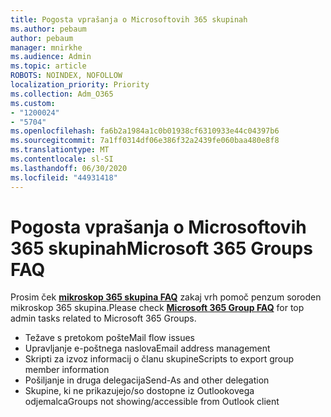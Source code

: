 ```yaml
---
title: Pogosta vprašanja o Microsoftovih 365 skupinah
ms.author: pebaum
author: pebaum
manager: mnirkhe
ms.audience: Admin
ms.topic: article
ROBOTS: NOINDEX, NOFOLLOW
localization_priority: Priority
ms.collection: Adm_O365
ms.custom:
- "1200024"
- "5704"
ms.openlocfilehash: fa6b2a1984a1c0b01938cf6310933e44c04397b6
ms.sourcegitcommit: 7a1ff0314df06e386f32a2439fe060baa480e8f8
ms.translationtype: MT
ms.contentlocale: sl-SI
ms.lasthandoff: 06/30/2020
ms.locfileid: "44931418"
---
```

# <a name="microsoft-365-groups-faq"></a><span data-ttu-id="bbe60-102">Pogosta vprašanja o Microsoftovih 365 skupinah</span><span class="sxs-lookup"><span data-stu-id="bbe60-102">Microsoft 365 Groups FAQ</span></span>

<span data-ttu-id="bbe60-103">Prosim ček **[mikroskop 365 skupina FAQ](https://aka.ms/M365GroupsFAQ)** zakaj vrh pomoč penzum soroden mikroskop 365 skupina.</span><span class="sxs-lookup"><span data-stu-id="bbe60-103">Please check **[Microsoft 365 Group FAQ](https://aka.ms/M365GroupsFAQ)** for top admin tasks related to Microsoft 365 Groups.</span></span>

- <span data-ttu-id="bbe60-104">Težave s pretokom pošte</span><span class="sxs-lookup"><span data-stu-id="bbe60-104">Mail flow issues</span></span>
- <span data-ttu-id="bbe60-105">Upravljanje e-poštnega naslova</span><span class="sxs-lookup"><span data-stu-id="bbe60-105">Email address management</span></span>
- <span data-ttu-id="bbe60-106">Skripti za izvoz informacij o članu skupine</span><span class="sxs-lookup"><span data-stu-id="bbe60-106">Scripts to export group member information</span></span>
- <span data-ttu-id="bbe60-107">Pošiljanje in druga delegacija</span><span class="sxs-lookup"><span data-stu-id="bbe60-107">Send-As and other delegation</span></span>
- <span data-ttu-id="bbe60-108">Skupine, ki ne prikazujejo/so dostopne iz Outlookovega odjemalca</span><span class="sxs-lookup"><span data-stu-id="bbe60-108">Groups not showing/accessible from Outlook client</span></span>